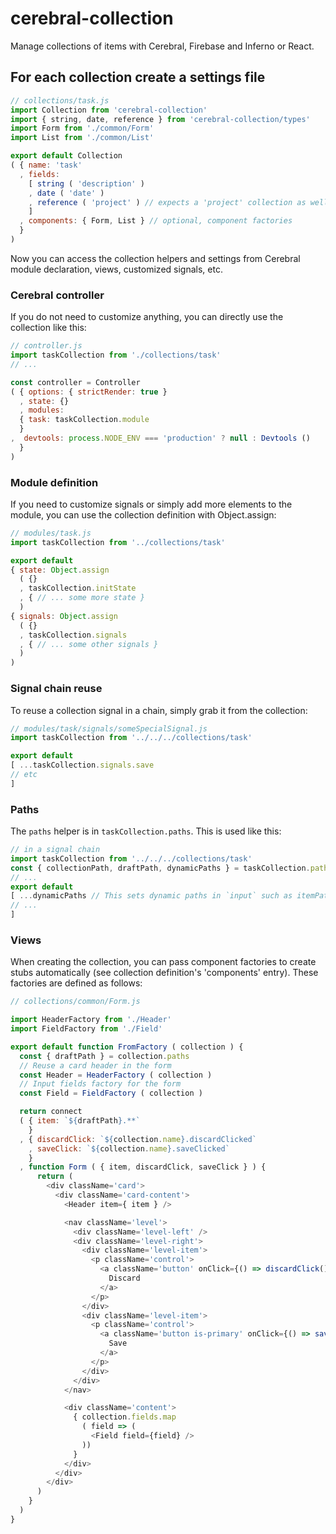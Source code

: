# cerebral-collection

Manage collections of items with Cerebral, Firebase and Inferno or React.

## For each collection create a settings file

```js
// collections/task.js
import Collection from 'cerebral-collection'
import { string, date, reference } from 'cerebral-collection/types'
import Form from './common/Form'
import List from './common/List'

export default Collection
( { name: 'task'
  , fields:
    [ string ( 'description' )
    , date ( 'date' )
    , reference ( 'project' ) // expects a 'project' collection as well
    ]
  , components: { Form, List } // optional, component factories
  }
)
```

Now you can access the collection helpers and settings from Cerebral module declaration, views, customized signals, etc.

### Cerebral controller

If you do not need to customize anything, you can directly use the collection like this:

```js
// controller.js
import taskCollection from './collections/task'
// ...

const controller = Controller
( { options: { strictRender: true }
  , state: {}
  , modules:
  { task: taskCollection.module
  }
,  devtools: process.NODE_ENV === 'production' ? null : Devtools ()
  }
)
```

### Module definition

If you need to customize signals or simply add more elements to the module, you can use the collection
definition with Object.assign:

```js
// modules/task.js
import taskCollection from '../collections/task'

export default
{ state: Object.assign
  ( {}
  , taskCollection.initState
  , { // ... some more state }
  )
{ signals: Object.assign
  ( {}
  , taskCollection.signals
  , { // ... some other signals }
  )
)
```

### Signal chain reuse

To reuse a collection signal in a chain, simply grab it from the collection:

```js
// modules/task/signals/someSpecialSignal.js
import taskCollection from '../../../collections/task'

export default
[ ...taskCollection.signals.save
// etc
]
```

### Paths

The `paths` helper is in `taskCollection.paths`. This is used like this:

```js
// in a signal chain
import taskCollection from '../../../collections/task'
const { collectionPath, draftPath, dynamicPaths } = taskCollection.paths
// ...
export default
[ ...dynamicPaths // This sets dynamic paths in `input` such as itemPath, remoteItemPath, etc
// ...
]
```

### Views

When creating the collection, you can pass component factories to create stubs automatically (see
collection definition's 'components' entry). These factories are defined as follows:

```js
// collections/common/Form.js

import HeaderFactory from './Header'
import FieldFactory from './Field'

export default function FromFactory ( collection ) {
  const { draftPath } = collection.paths
  // Reuse a card header in the form
  const Header = HeaderFactory ( collection )
  // Input fields factory for the form
  const Field = FieldFactory ( collection )

  return connect
  ( { item: `${draftPath}.**`
    }
  , { discardClick: `${collection.name}.discardClicked`
    , saveClick: `${collection.name}.saveClicked`
    }
  , function Form ( { item, discardClick, saveClick } ) {
      return (
        <div className='card'>
          <div className='card-content'>
            <Header item={ item } />

            <nav className='level'>
              <div className='level-left' />
              <div className='level-right'>
                <div className='level-item'>
                  <p className='control'>
                    <a className='button' onClick={() => discardClick()}>
                      Discard
                    </a>
                  </p>
                </div>
                <div className='level-item'>
                  <p className='control'>
                    <a className='button is-primary' onClick={() => saveClick()}>
                      Save
                    </a>
                  </p>
                </div>
              </div>
            </nav>

            <div className='content'>
              { collection.fields.map
                ( field => (
                  <Field field={field} />
                ))
              }
            </div>
          </div>
        </div>
      )
    }
  )
}
```
